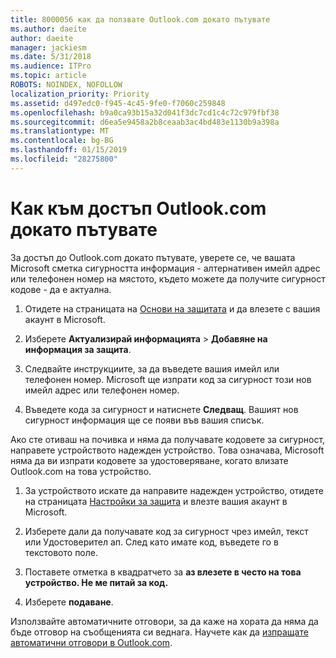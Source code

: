 ```yaml
---
title: 8000056 как да ползвате Outlook.com докато пътувате
ms.author: daeite
author: daeite
manager: jackiesm
ms.date: 5/31/2018
ms.audience: ITPro
ms.topic: article
ROBOTS: NOINDEX, NOFOLLOW
localization_priority: Priority
ms.assetid: d497edc0-f945-4c45-9fe0-f7060c259848
ms.openlocfilehash: b9a0ca93b15a32d041f3dc7cd1c4c72c979fbf38
ms.sourcegitcommit: d6ea5e9458a2b8ceaab3ac4bd483e1130b9a398a
ms.translationtype: MT
ms.contentlocale: bg-BG
ms.lasthandoff: 01/15/2019
ms.locfileid: "28275800"
---
```

# <a name="how-to-access-outlookcom-while-traveling"></a>Как към достъп Outlook.com докато пътувате

За достъп до Outlook.com докато пътувате, уверете се, че вашата Microsoft сметка сигурността информация - алтернативен имейл адрес или телефонен номер на мястото, където можете да получите сигурност кодове - да е актуална.
  
1. Отидете на страницата на [Основи на защитата](https://go.microsoft.com/fwlink/p/?linkid=842325) и да влезете с вашия акаунт в Microsoft. 
    
2. Изберете **Актуализирай информацията** \> **Добавяне на информация за защита**. 
    
3. Следвайте инструкциите, за да въведете вашия имейл или телефонен номер. Microsoft ще изпрати код за сигурност този нов имейл адрес или телефонен номер.
    
4. Въведете кода за сигурност и натиснете **Следващ**. Вашият нов сигурност информация ще се появи във вашия списък. 
    
Ако сте отиваш на почивка и няма да получавате кодовете за сигурност, направете устройството надежден устройство. Това означава, Microsoft няма да ви изпрати кодовете за удостоверяване, когато влизате Outlook.com на това устройство.
  
1. За устройството искате да направите надежден устройство, отидете на страницата [Настройки за защита](https://go.microsoft.com/fwlink/p/?linkid=2002000&amp;clcid=0x409) и влезте вашия акаунт в Microsoft. 
    
2. Изберете дали да получавате код за сигурност чрез имейл, текст или Удостоверител ап. След като имате код, въведете го в текстовото поле.
    
3. Поставете отметка в квадратчето за **аз влезете в често на това устройство. Не ме питай за код.**
    
4. Изберете **подаване**. 
    
Използвайте автоматичните отговори, за да каже на хората да няма да бъде отговор на съобщенията си веднага. Научете как да [изпращате автоматични отговори в Outlook.com](https://go.microsoft.com/fwlink/p/?linkid=2002100&amp;clcid=0x409).
  

